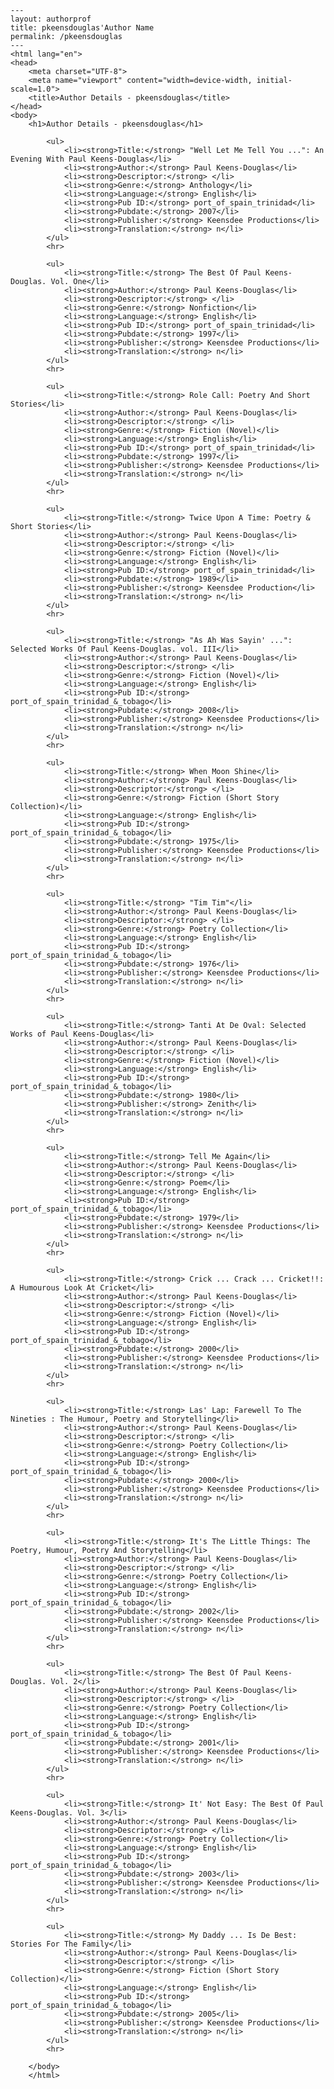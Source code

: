 
    ---
    layout: authorprof
    title: pkeensdouglas'Author Name 
    permalink: /pkeensdouglas
    ---
    <html lang="en">
    <head>
        <meta charset="UTF-8">
        <meta name="viewport" content="width=device-width, initial-scale=1.0">
        <title>Author Details - pkeensdouglas</title>
    </head>
    <body>
        <h1>Author Details - pkeensdouglas</h1>
        
            <ul>
                <li><strong>Title:</strong> "Well Let Me Tell You ...": An Evening With Paul Keens-Douglas</li>
                <li><strong>Author:</strong> Paul Keens-Douglas</li>
                <li><strong>Descriptor:</strong> </li>
                <li><strong>Genre:</strong> Anthology</li>
                <li><strong>Language:</strong> English</li>
                <li><strong>Pub ID:</strong> port_of_spain_trinidad</li>
                <li><strong>Pubdate:</strong> 2007</li>
                <li><strong>Publisher:</strong> Keensdee Productions</li>
                <li><strong>Translation:</strong> n</li>
            </ul>
            <hr>
            
            <ul>
                <li><strong>Title:</strong> The Best Of Paul Keens-Douglas. Vol. One</li>
                <li><strong>Author:</strong> Paul Keens-Douglas</li>
                <li><strong>Descriptor:</strong> </li>
                <li><strong>Genre:</strong> Nonfiction</li>
                <li><strong>Language:</strong> English</li>
                <li><strong>Pub ID:</strong> port_of_spain_trinidad</li>
                <li><strong>Pubdate:</strong> 1997</li>
                <li><strong>Publisher:</strong> Keensdee Productions</li>
                <li><strong>Translation:</strong> n</li>
            </ul>
            <hr>
            
            <ul>
                <li><strong>Title:</strong> Role Call: Poetry And Short Stories</li>
                <li><strong>Author:</strong> Paul Keens-Douglas</li>
                <li><strong>Descriptor:</strong> </li>
                <li><strong>Genre:</strong> Fiction (Novel)</li>
                <li><strong>Language:</strong> English</li>
                <li><strong>Pub ID:</strong> port_of_spain_trinidad</li>
                <li><strong>Pubdate:</strong> 1997</li>
                <li><strong>Publisher:</strong> Keensdee Productions</li>
                <li><strong>Translation:</strong> n</li>
            </ul>
            <hr>
            
            <ul>
                <li><strong>Title:</strong> Twice Upon A Time: Poetry & Short Stories</li>
                <li><strong>Author:</strong> Paul Keens-Douglas</li>
                <li><strong>Descriptor:</strong> </li>
                <li><strong>Genre:</strong> Fiction (Novel)</li>
                <li><strong>Language:</strong> English</li>
                <li><strong>Pub ID:</strong> port_of_spain_trinidad</li>
                <li><strong>Pubdate:</strong> 1989</li>
                <li><strong>Publisher:</strong> Keensdee Production</li>
                <li><strong>Translation:</strong> n</li>
            </ul>
            <hr>
            
            <ul>
                <li><strong>Title:</strong> "As Ah Was Sayin' ...": Selected Works Of Paul Keens-Douglas. vol. III</li>
                <li><strong>Author:</strong> Paul Keens-Douglas</li>
                <li><strong>Descriptor:</strong> </li>
                <li><strong>Genre:</strong> Fiction (Novel)</li>
                <li><strong>Language:</strong> English</li>
                <li><strong>Pub ID:</strong> port_of_spain_trinidad_&_tobago</li>
                <li><strong>Pubdate:</strong> 2008</li>
                <li><strong>Publisher:</strong> Keensdee Productions</li>
                <li><strong>Translation:</strong> n</li>
            </ul>
            <hr>
            
            <ul>
                <li><strong>Title:</strong> When Moon Shine</li>
                <li><strong>Author:</strong> Paul Keens-Douglas</li>
                <li><strong>Descriptor:</strong> </li>
                <li><strong>Genre:</strong> Fiction (Short Story Collection)</li>
                <li><strong>Language:</strong> English</li>
                <li><strong>Pub ID:</strong> port_of_spain_trinidad_&_tobago</li>
                <li><strong>Pubdate:</strong> 1975</li>
                <li><strong>Publisher:</strong> Keensdee Productions</li>
                <li><strong>Translation:</strong> n</li>
            </ul>
            <hr>
            
            <ul>
                <li><strong>Title:</strong> "Tim Tim"</li>
                <li><strong>Author:</strong> Paul Keens-Douglas</li>
                <li><strong>Descriptor:</strong> </li>
                <li><strong>Genre:</strong> Poetry Collection</li>
                <li><strong>Language:</strong> English</li>
                <li><strong>Pub ID:</strong> port_of_spain_trinidad_&_tobago</li>
                <li><strong>Pubdate:</strong> 1976</li>
                <li><strong>Publisher:</strong> Keensdee Productions</li>
                <li><strong>Translation:</strong> n</li>
            </ul>
            <hr>
            
            <ul>
                <li><strong>Title:</strong> Tanti At De Oval: Selected Works of Paul Keens-Douglas</li>
                <li><strong>Author:</strong> Paul Keens-Douglas</li>
                <li><strong>Descriptor:</strong> </li>
                <li><strong>Genre:</strong> Fiction (Novel)</li>
                <li><strong>Language:</strong> English</li>
                <li><strong>Pub ID:</strong> port_of_spain_trinidad_&_tobago</li>
                <li><strong>Pubdate:</strong> 1980</li>
                <li><strong>Publisher:</strong> Zenith</li>
                <li><strong>Translation:</strong> n</li>
            </ul>
            <hr>
            
            <ul>
                <li><strong>Title:</strong> Tell Me Again</li>
                <li><strong>Author:</strong> Paul Keens-Douglas</li>
                <li><strong>Descriptor:</strong> </li>
                <li><strong>Genre:</strong> Poem</li>
                <li><strong>Language:</strong> English</li>
                <li><strong>Pub ID:</strong> port_of_spain_trinidad_&_tobago</li>
                <li><strong>Pubdate:</strong> 1979</li>
                <li><strong>Publisher:</strong> Keensdee Productions</li>
                <li><strong>Translation:</strong> n</li>
            </ul>
            <hr>
            
            <ul>
                <li><strong>Title:</strong> Crick ... Crack ... Cricket!!: A Humourous Look At Cricket</li>
                <li><strong>Author:</strong> Paul Keens-Douglas</li>
                <li><strong>Descriptor:</strong> </li>
                <li><strong>Genre:</strong> Fiction (Novel)</li>
                <li><strong>Language:</strong> English</li>
                <li><strong>Pub ID:</strong> port_of_spain_trinidad_&_tobago</li>
                <li><strong>Pubdate:</strong> 2000</li>
                <li><strong>Publisher:</strong> Keensdee Productions</li>
                <li><strong>Translation:</strong> n</li>
            </ul>
            <hr>
            
            <ul>
                <li><strong>Title:</strong> Las' Lap: Farewell To The Nineties : The Humour, Poetry and Storytelling</li>
                <li><strong>Author:</strong> Paul Keens-Douglas</li>
                <li><strong>Descriptor:</strong> </li>
                <li><strong>Genre:</strong> Poetry Collection</li>
                <li><strong>Language:</strong> English</li>
                <li><strong>Pub ID:</strong> port_of_spain_trinidad_&_tobago</li>
                <li><strong>Pubdate:</strong> 2000</li>
                <li><strong>Publisher:</strong> Keensdee Productions</li>
                <li><strong>Translation:</strong> n</li>
            </ul>
            <hr>
            
            <ul>
                <li><strong>Title:</strong> It's The Little Things: The Poetry, Humour, Poetry And Storytelling</li>
                <li><strong>Author:</strong> Paul Keens-Douglas</li>
                <li><strong>Descriptor:</strong> </li>
                <li><strong>Genre:</strong> Poetry Collection</li>
                <li><strong>Language:</strong> English</li>
                <li><strong>Pub ID:</strong> port_of_spain_trinidad_&_tobago</li>
                <li><strong>Pubdate:</strong> 2002</li>
                <li><strong>Publisher:</strong> Keensdee Productions</li>
                <li><strong>Translation:</strong> n</li>
            </ul>
            <hr>
            
            <ul>
                <li><strong>Title:</strong> The Best Of Paul Keens-Douglas. Vol. 2</li>
                <li><strong>Author:</strong> Paul Keens-Douglas</li>
                <li><strong>Descriptor:</strong> </li>
                <li><strong>Genre:</strong> Poetry Collection</li>
                <li><strong>Language:</strong> English</li>
                <li><strong>Pub ID:</strong> port_of_spain_trinidad_&_tobago</li>
                <li><strong>Pubdate:</strong> 2001</li>
                <li><strong>Publisher:</strong> Keensdee Productions</li>
                <li><strong>Translation:</strong> n</li>
            </ul>
            <hr>
            
            <ul>
                <li><strong>Title:</strong> It' Not Easy: The Best Of Paul Keens-Douglas. Vol. 3</li>
                <li><strong>Author:</strong> Paul Keens-Douglas</li>
                <li><strong>Descriptor:</strong> </li>
                <li><strong>Genre:</strong> Poetry Collection</li>
                <li><strong>Language:</strong> English</li>
                <li><strong>Pub ID:</strong> port_of_spain_trinidad_&_tobago</li>
                <li><strong>Pubdate:</strong> 2003</li>
                <li><strong>Publisher:</strong> Keensdee Productions</li>
                <li><strong>Translation:</strong> n</li>
            </ul>
            <hr>
            
            <ul>
                <li><strong>Title:</strong> My Daddy ... Is De Best: Stories For The Family</li>
                <li><strong>Author:</strong> Paul Keens-Douglas</li>
                <li><strong>Descriptor:</strong> </li>
                <li><strong>Genre:</strong> Fiction (Short Story Collection)</li>
                <li><strong>Language:</strong> English</li>
                <li><strong>Pub ID:</strong> port_of_spain_trinidad_&_tobago</li>
                <li><strong>Pubdate:</strong> 2005</li>
                <li><strong>Publisher:</strong> Keensdee Productions</li>
                <li><strong>Translation:</strong> n</li>
            </ul>
            <hr>
            
        </body>
        </html>
        